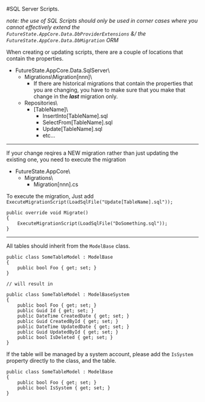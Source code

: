 ﻿#SQL Server Scripts.

*note: the use of SQL Scripts should only be used in corner cases where you cannot effectively extend the `FutureState.AppCore.Data.DbProviderExtensions` &/ the `FutureState.AppCore.Data.DbMigration` ORM*

When creating or updating scripts, there are a couple of locations that contain the properties.

  - FutureState.AppCore.Data.SqlServer\
    - Migrations\Migration[nnn]\
      - If there are historical migrations that contain the properties that you are changing, you have to make sure that you make that change in the ***last*** migration only.
    - Repositories\
      - [TableName]\
        - InsertInto[TableName].sql
        - SelectFrom[TableName].sql
        - Update[TableName].sql
        - etc...

-----

If your change reqires a NEW migration rather than just updating the existing one, you need to execute the migration

  - FutureState.AppCore\
    - Migrations\
      - Migration[nnn].cs


To execute the migration, Just add `ExecuteMigrationScript(LoadSqlFile("Update[TableName].sql"));`

    public override void Migrate()
    {
        ExecuteMigrationScript(LoadSqlFile("DoSomething.sql"));
    }

-----

All tables should inherit from the `ModelBase` class.

    public class SomeTableModel : ModelBase
    {
        public bool Foo { get; set; }
    }

    // will result in
    
    public class SomeTableModel : ModelBaseSystem
    {
        public bool Foo { get; set; }
        public Guid Id { get; set; }
        public DateTime CreatedDate { get; set; }
        public Guid CreatedById { get; set; }
        public DateTime UpdatedDate { get; set; }
        public Guid UpdatedById { get; set; }
        public bool IsDeleted { get; set; }
    }

If the table will be managed by a system account, please add the `IsSystem` property directly to the class, and the table.

    public class SomeTableModel : ModelBase
    {
        public bool Foo { get; set; }
        public bool IsSystem { get; set; }
    }
        